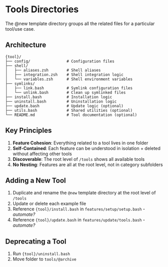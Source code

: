 # Tools Directories

The @new template directory groups all the related files for a particular tool/use case.

## Architecture

```
{tool}/
├── config/                # Configuration files
├── shell/
│   ├── aliases.zsh        # Shell aliases
│   ├── integration.zsh    # Shell integration logic
│   └── variables.zsh      # Shell environment variables
├── symlinks/
│   ├── link.bash          # Symlink configuration files
│   └── unlink.bash        # Clean up symlinked files
├── install.bash           # Installation logic
├── uninstall.bash         # Uninstallation logic
├── update.bash            # Update logic (optional)
├── utils.bash             # Shared utilities (optional)
└── README.md              # Tool documentation (optional)
```

## Key Principles

1. **Feature Cohesion**: Everything related to a tool lives in one folder
2. **Self-Contained**: Each feature can be understood in isolation + deleted without affecting other tools
3. **Discoverable**: The root level of `/tools` shows all available tools
4. **No Nesting**: Features are all at the root level, not in category subfolders

## Adding a New Tool

1. Duplicate and rename the `@new` template directory at the root level of `/tools`
1. Update or delete each example file
1. Reference `{tool}/install.bash` in `features/setup/setup.bash` - _automate?_
1. Reference `{tool}/update.bash` in `features/update/tools.bash` - _automate?_

## Deprecating a Tool

1. Run `{tool}/uninstall.bash`
2. Move folder to `tools/@archive`
